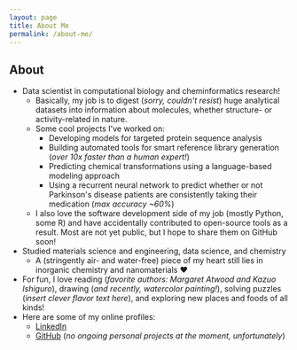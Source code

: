 ```yaml
---
layout: page
title: About Me
permalink: /about-me/
---
```


## About

* Data scientist in computational biology and cheminformatics research!
  - Basically, my job is to digest (_sorry, couldn't resist_) huge analytical
    datasets into information about molecules, whether structure- or activity-related
    in nature.
  - Some cool projects I've worked on:
    * Developing models for targeted protein sequence analysis
    * Building automated tools for smart reference library generation (_over 10x faster than a human expert!_)
    * Predicting chemical transformations using a language-based modeling approach
    * Using a recurrent neural network to predict whether or not Parkinson's disease
      patients are consistently taking their medication (_max accuracy ~60%_)
  - I also love the software development side of my job (mostly Python, some R)
    and have accidentally contributed to open-source tools as a result.
    Most are not yet public, but I hope to share them on GitHub soon!
* Studied materials science and engineering, data science, and chemistry
  - A (stringently air- and water-free) piece of my heart still lies in
    inorganic chemistry and nanomaterials ❤
* For fun, I love reading (_favorite authors: Margaret Atwood and Kazuo Ishiguro_),
  drawing (_and recently, watercolor painting!_), solving puzzles (_insert clever flavor text here_),
  and exploring new places and foods of all kinds!
* Here are some of my online profiles:
  - [LinkedIn](https://www.linkedin.com/in/chjchang/)
  - [GitHub](https://github.com/christinehc) (_no ongoing personal projects at the moment, unfortunately_)
